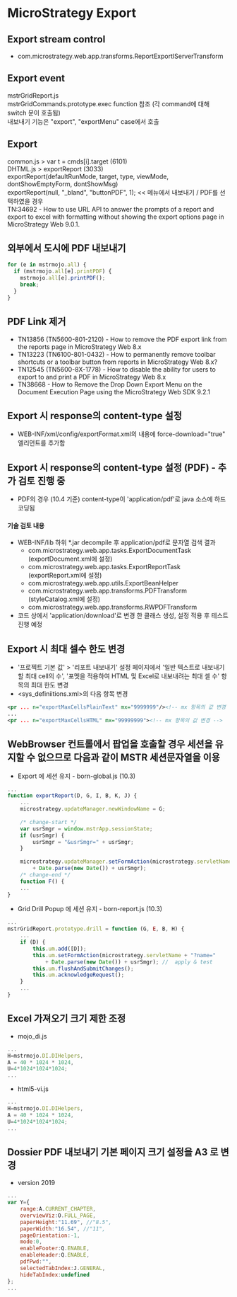# MicroStrategy Export
## Export stream control
* com.microstrategy.web.app.transforms.ReportExportIServerTransform

## Export event
mstrGridReport.js  
mstrGridCommands.prototype.exec function 참조 (각 command에 대해 switch 문이 호출됨)  
내보내기 기능은 "export", "exportMenu" case에서 호출

## Export
common.js > var t = cmds[i].target (6101)  
DHTML.js > exportReport (3033)  
exportReport(defaultRunMode, target, type, viewMode, dontShowEmptyForm, dontShowMsg)  
exportReport(null, "_bland", "buttonPDF", 1); << 메뉴에서 내보내기 / PDF를 선택하였을 경우  
TN:34692 - How to use URL API to answer the prompts of a report and export to excel with formatting without showing the export options page in MicroStrategy Web 9.0.1.  

## 외부에서 도시에 PDF 내보내기
``` javascript
for (e in mstrmojo.all) { 
  if (mstrmojo.all[e].printPDF) {  
    mstrmojo.all[e].printPDF(); 
    break; 
  } 
}
```

## PDF Link 제거
* TN13856 (TN5600-801-2120) - How to remove the PDF export link from the reports page in MicroStrategy Web 8.x
* TN13223 (TN6100-801-0432) - How to permanently remove toolbar shortcuts or a toolbar button from reports in MicroStrategy Web 8.x?
* TN12545 (TN5600-8X-1778) - How to disable the ability for users to export to and print a PDF in MicroStrategy Web 8.x
* TN38668 - How to Remove the Drop Down Export Menu on the Document Execution Page using the MicroStrategy Web SDK 9.2.1

## Export 시 response의 content-type 설정
* WEB-INF/xml/config/exportFormat.xml의 내용에 force-download="true" 엘리먼트를 추가함

## Export 시 response의 content-type 설정 (PDF) - 추가 검토 진행 중
* PDF의 경우 (10.4 기준) content-type이 'application/pdf'로 java 소스에 하드코딩됨
#### 기술 검토 내용  
* WEB-INF/lib 하위 *.jar decompile 후 application/pdf로 문자열 검색 결과
  * com.microstrategy.web.app.tasks.ExportDocumentTask (exportDocument.xml에 설정)  
  * com.microstrategy.web.app.tasks.ExportReportTask (exportReport.xml에 설정)  
  * com.microstrategy.web.app.utils.ExportBeanHelper  
  * com.microstrategy.web.app.transforms.PDFTransform (styleCatalog.xml에 설정)   
  * com.microstrategy.web.app.transforms.RWPDFTransform
* 코드 상에서 'application/download'로 변경 한 클래스 생성, 설정 적용 후 테스트 진행 예정

## Export 시 최대 셀수 한도 변경
* '프로젝트 기본 값' > '리포트 내보내기' 설정 페이지에서 '일반 텍스트로 내보내기 할 최대 cell의 수', '포멧을 적용하여 HTML 및 Excel로 내보내려는 최대 셀 수' 항목의 최대 한도 변경
* <sys_definiitions.xml>의 다음 항목 변경
```xml
<pr ... n="exportMaxCellsPlainText" mx="9999999"/><!-- mx 항목의 값 변경 -->
...
<pr ... n="exportMaxCellsHTML" mx="99999999"><!-- mx 항목의 값 변경 -->
```

## WebBrowser 컨트롤에서 팝업을 호출할 경우 세션을 유지할 수 없으므로 다음과 같이 MSTR 세션문자열을 이용
* Export 에 세션 유지 - born-global.js (10.3)
```js
...
function exportReport(D, G, I, B, K, J) {
    ...
    microstrategy.updateManager.newWindowName = G;
    
    /* change-start */
    var usrSmgr = window.mstrApp.sessionState;
    if (usrSmgr) {
        usrSmgr = "&usrSmgr=" + usrSmgr;
    }
    
    microstrategy.updateManager.setFormAction(microstrategy.servletName + "?name="
        + Date.parse(new Date()) + usrSmgr);
    /* change-end */
    function F() {
    ...
}
```
*  Grid Drill Popup 에 세션 유지 - born-report.js (10.3)
```js
...
mstrGridReport.prototype.drill = function (G, E, B, H) {
    ...
    if (D) {
        this.um.add([D]);
        this.um.setFormAction(microstrategy.servletName + "?name="
            + Date.parse(new Date()) + usrSmgr); //  apply & test
        this.um.flushAndSubmitChanges();
        this.um.acknowledgeRequest();
    }
    ...
}
```

## Excel 가져오기 크기 제한 조정
* mojo_di.js
``` javascript
...
H=mstrmojo.DI.DIHelpers,
A = 40 * 1024 * 1024,
U=4*1024*1024*1024;
...
```

* html5-vi.js
``` javascript
...
H=mstrmojo.DI.DIHelpers,
A = 40 * 1024 * 1024,
U=4*1024*1024*1024;
...
```

## Dossier PDF 내보내기 기본 페이지 크기 설정을 A3 로 변경
* version 2019
```javascript
...
var Y={
	range:A.CURRENT_CHAPTER,
	overviewViz:O.FULL_PAGE,
	paperHeight:"11.69", //"8.5",
	paperWidth:"16.54", //"11",
	pageOrientation:-1,
	mode:0,
	enableFooter:Q.ENABLE,
	enableHeader:Q.ENABLE,
	pdfPwd:"",
	selectedTabIndex:J.GENERAL,
	hideTabIndex:undefined
};
...
```